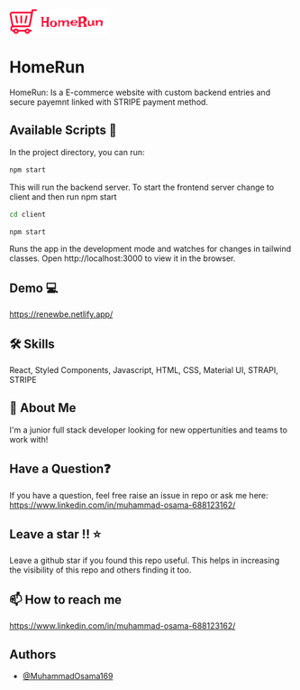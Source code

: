 
![Logo](/client/src/assets/images/logo.png)


# HomeRun

HomeRun: Is a E-commerce website with custom backend entries and secure payemnt linked with STRIPE payment method.

## Available Scripts 🐧

In the project directory, you can run:

```bash
npm start
```


This will run the backend server.
To start the frontend server change to client and then run npm start

```bash
cd client
```

```bash
npm start
```
Runs the app in the development mode and watches for changes in tailwind classes.
Open http://localhost:3000 to view it in the browser.
## Demo 💻

https://renewbe.netlify.app/


## 🛠 Skills
React,
Styled Components,
Javascript,
HTML,
CSS,
Material UI,
STRAPI,
STRIPE



## 🌠 About Me
I'm a junior full stack developer looking for new oppertunities and teams to work with!


## Have a Question❓
If you have a question, feel free raise an issue in repo or ask me here: https://www.linkedin.com/in/muhammad-osama-688123162/ 

## Leave a star !! ⭐
Leave a github star if you found this repo useful. This helps in increasing the visibility of this repo and others finding it too.

## 📫 How to reach me
https://www.linkedin.com/in/muhammad-osama-688123162/



## Authors

- [@MuhammadOsama169](https://github.com/MuhammadOsama169)

